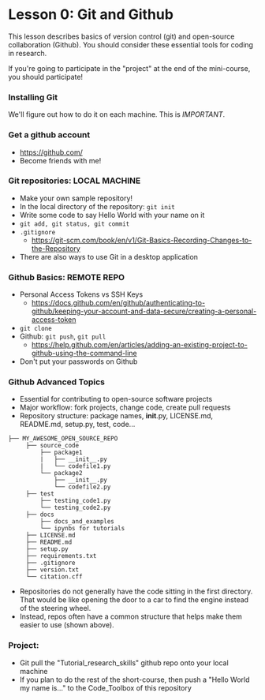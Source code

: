# Lesson 0: Git and Github

This lesson describes basics of version control (git) and open-source collaboration (Github). 
You should consider these essential tools for coding in research.

If you're going to participate in the "project" at the end of the mini-course, you should participate!  

### Installing Git
We'll figure out how to do it on each machine. This is *IMPORTANT*. 

### Get a github account
* https://github.com/
* Become friends with me! 

### Git repositories: LOCAL MACHINE
* Make your own sample repository!
* In the local directory of the repository: ```git init```
* Write some code to say Hello World with your name on it
* ```git add, git status, git commit```
* ```.gitignore```
  * https://git-scm.com/book/en/v1/Git-Basics-Recording-Changes-to-the-Repository
* There are also ways to use Git in a desktop application


### Github Basics: REMOTE REPO
* Personal Access Tokens vs SSH Keys
  * https://docs.github.com/en/github/authenticating-to-github/keeping-your-account-and-data-secure/creating-a-personal-access-token
* ```git clone```
* Github: ```git push```, ```git pull```
  * https://help.github.com/en/articles/adding-an-existing-project-to-github-using-the-command-line
* Don't put your passwords on Github

### Github Advanced Topics
* Essential for contributing to open-source software projects
* Major workflow: fork projects, change code, create pull requests 
* Repository structure: package names, __init__.py, LICENSE.md, README.md, setup.py, test, code...

```
├── MY_AWESOME_OPEN_SOURCE_REPO
     ├── source_code
         ├── package1
         |   ├── __init__.py     
         |   └── codefile1.py     
         └── package2
             ├── __init__.py     
             └── codefile2.py 
     ├── test  
         ├── testing_code1.py     
         └── testing_code2.py  
     ├── docs                  
         ├── docs_and_examples   
         └── ipynbs for tutorials                        
     ├── LICENSE.md
     ├── README.md
     ├── setup.py
     ├── requirements.txt
     ├── .gitignore
     ├── version.txt               
     └── citation.cff
```
* Repositories do not generally have the code sitting in the first directory. That would be like opening the door to a car to find the engine instead of the steering wheel. 
* Instead, repos often have a common structure that helps make them easier to use (shown above).  

### Project: 
* Git pull the "Tutorial_research_skills" github repo onto your local machine
* If you plan to do the rest of the short-course, then push a "Hello World my name is..." to the Code_Toolbox of this repository
